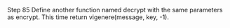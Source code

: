 Step 85
Define another function named decrypt with the same parameters as encrypt. This time return vigenere(message, key, -1).
